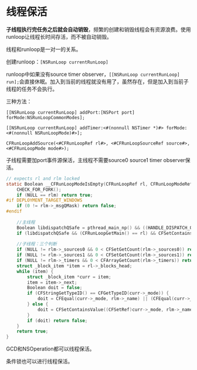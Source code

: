 # 线程保活

**子线程执行完任务之后就会自动销毁**，频繁的创建和销毁线程会有资源浪费。使用runloop让线程长时间存活，而不被自动销毁。

线程和runloop是一对一的关系。

创建runloop：`[NSRunLoop currentRunLoop]`

runloop中如果没有source timer observer，`[[NSRunLoop currentRunLoop] run];`会直接休眠。加入到当前的线程就没有用了，虽然存在，但是加入到当前子线程的任务不会执行。

三种方法：

`[[NSRunLoop currentRunLoop] addPort:[NSPort port] forMode:NSRunLoopCommonModes];`

`[[NSRunLoop currentRunLoop] addTimer:<#(nonnull NSTimer *)#> forMode:<#(nonnull NSRunLoopMode)#>];`

`CFRunLoopAddSource(<#CFRunLoopRef rl#>, <#CFRunLoopSourceRef source#>, <#CFRunLoopMode mode#>);`

子线程需要加port事件源保活，主线程不需要source0 source1 timer observer保活。

```c
// expects rl and rlm locked
static Boolean __CFRunLoopModeIsEmpty(CFRunLoopRef rl, CFRunLoopModeRef rlm, CFRunLoopModeRef previousMode) {
    CHECK_FOR_FORK();
    if (NULL == rlm) return true;
#if DEPLOYMENT_TARGET_WINDOWS
    if (0 != rlm->_msgQMask) return false;
#endif
    
    //主线程
    Boolean libdispatchQSafe = pthread_main_np() && ((HANDLE_DISPATCH_ON_BASE_INVOCATION_ONLY && NULL == previousMode) || (!HANDLE_DISPATCH_ON_BASE_INVOCATION_ONLY && 0 == _CFGetTSD(__CFTSDKeyIsInGCDMainQ)));
    if (libdispatchQSafe && (CFRunLoopGetMain() == rl) && CFSetContainsValue(rl->_commonModes, rlm->_name)) return false; // represents the libdispatch main queue
    
    //子线程：三个判断
    if (NULL != rlm->_sources0 && 0 < CFSetGetCount(rlm->_sources0)) return false;
    if (NULL != rlm->_sources1 && 0 < CFSetGetCount(rlm->_sources1)) return false;
    if (NULL != rlm->_timers && 0 < CFArrayGetCount(rlm->_timers)) return false;
    struct _block_item *item = rl->_blocks_head;
    while (item) {
        struct _block_item *curr = item;
        item = item->_next;
        Boolean doit = false;
        if (CFStringGetTypeID() == CFGetTypeID(curr->_mode)) {
            doit = CFEqual(curr->_mode, rlm->_name) || (CFEqual(curr->_mode, kCFRunLoopCommonModes) && CFSetContainsValue(rl->_commonModes, rlm->_name));
        } else {
            doit = CFSetContainsValue((CFSetRef)curr->_mode, rlm->_name) || (CFSetContainsValue((CFSetRef)curr->_mode, kCFRunLoopCommonModes) && CFSetContainsValue(rl->_commonModes, rlm->_name));
        }
        if (doit) return false;
    }
    return true;
}
```

GCD和NSOperation都可以线程保活。

条件锁也可以进行线程保活。